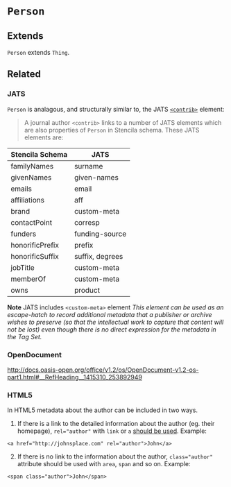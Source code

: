 # `Person`

## Extends

`Person` extends `Thing`.

## Related

### JATS

`Person` is analagous, and structurally similar to, the JATS
[`<contrib>`](https://jats.nlm.nih.gov/archiving/tag-library/1.1/element/contrib.html) element:

> A journal author `<contrib>` links to a number of JATS elements which
> are also properties of `Person` in Stencila schema. These JATS elements are:

| Stencila Schema | JATS |
|-----------------|------|
| familyNames     | surname       |
| givenNames      | given-names     |
| emails          | email     |
| affiliations    | aff    |
| brand           | custom-meta     |
| contactPoint    | corresp     |
| funders         | funding-source     |
| honorificPrefix | prefix     |
| honorificSuffix | suffix, degrees     |
| jobTitle        | custom-meta     |
| memberOf        | custom-meta     |
| owns            | product     |

**Note** JATS includes `<custom-meta>` element 
*This element can be used as an escape-hatch to record additional metadata that a publisher or archive wishes to preserve (so that the intellectual work to capture that content will not be lost) even though there is no direct expression for the metadata in the Tag Set.*

### OpenDocument

http://docs.oasis-open.org/office/v1.2/os/OpenDocument-v1.2-os-part1.html#__RefHeading__1415310_253892949

### HTML5 
In HTML5 metadata about the author can be included in two ways. 

1. If there is a link to the detailed information about the author (eg. their homepage), `rel="author"` with `link` or `a` [should be used](https://html.spec.whatwg.org/multipage/links.html#link-type-author).
Example:

```
<a href="http://johnsplace.com" rel="author">John</a>
```

2. If there is no link to the information about the author, `class="author"` attribute should be used with `area`, `span` and so on.
Example:

```
<span class="author">John</span>
```